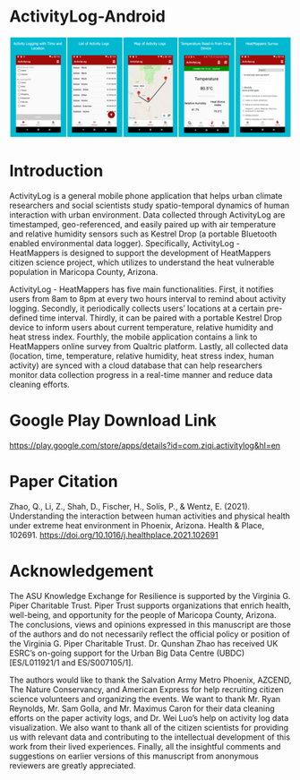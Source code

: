 # ActivityLog-Android
![alt text](https://github.com/Resilience-ASU/ActivityLog-Android/blob/master/screenshots/screenshots.png)

# Introduction
ActivityLog is a general mobile phone application that helps urban climate researchers and social scientists study spatio-temporal dynamics of human interaction with urban environment. Data collected through ActivityLog are timestamped, geo-referenced, and easily paired up with air temperature and relative humidity sensors such as Kestrel Drop (a portable Bluetooth enabled environmental data logger). Specifically, ActivityLog - HeatMappers is designed to support the development of HeatMappers citizen science project, which utilizes to understand the heat vulnerable population in Maricopa County, Arizona. 

ActivityLog - HeatMappers has five main functionalities. First, it notifies users from 8am to 8pm at every two hours interval to remind about activity logging. Secondly, it periodically collects users’ locations at a certain pre-defined time interval. Thirdly, it can be paired with a portable Kestrel Drop device to inform users about current temperature, relative humidity and heat stress index. Fourthly, the mobile application contains a link to HeatMappers online survey from Qualtric platform. Lastly, all collected data (location, time, temperature, relative humidity, heat stress index, human activity) are synced with a cloud database that can help researchers monitor data collection progress in a real-time manner and reduce data cleaning efforts. 

# Google Play Download Link
https://play.google.com/store/apps/details?id=com.ziqi.activitylog&hl=en

# Paper Citation
Zhao, Q., Li, Z., Shah, D., Fischer, H., Solís, P., & Wentz, E. (2021). Understanding the interaction between human activities and physical health under extreme heat environment in Phoenix, Arizona. Health & Place, 102691. https://doi.org/10.1016/j.healthplace.2021.102691

# Acknowledgement
The ASU Knowledge Exchange for Resilience is supported by the Virginia G. Piper Charitable Trust. Piper Trust supports organizations that enrich health, well-being, and opportunity for the people of Maricopa County, Arizona. The conclusions, views and opinions expressed in this manuscript are those of the authors and do not necessarily reflect the official policy or position of the Virginia G. Piper Charitable Trust. Dr. Qunshan Zhao has received UK ESRC’s on-going support for the Urban Big Data Centre (UBDC) [ES/L011921/1 and ES/S007105/1].

The authors would like to thank the Salvation Army Metro Phoenix, AZCEND, The Nature Conservancy, and American Express for help recruiting citizen science volunteers and organizing the events. We want to thank Mr. Ryan Reynolds, Mr. Sam Golla, and Mr. Maximus Caron for their data cleaning efforts on the paper activity logs, and Dr. Wei Luo’s help on activity log data visualization. We also want to thank all of the citizen scientists for providing us with relevant data and contributing to the intellectual development of this work from their lived experiences. Finally, all the insightful comments and suggestions on earlier versions of this manuscript from anonymous reviewers are greatly appreciated.
